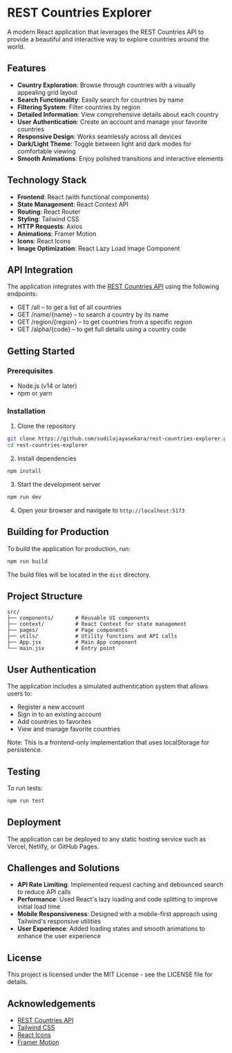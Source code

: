 # REST Countries Explorer

A modern React application that leverages the REST Countries API to provide a beautiful and interactive way to explore countries around the world.

## Features

- **Country Exploration**: Browse through countries with a visually appealing grid layout
- **Search Functionality**: Easily search for countries by name
- **Filtering System**: Filter countries by region
- **Detailed Information**: View comprehensive details about each country
- **User Authentication**: Create an account and manage your favorite countries
- **Responsive Design**: Works seamlessly across all devices
- **Dark/Light Theme**: Toggle between light and dark modes for comfortable viewing
- **Smooth Animations**: Enjoy polished transitions and interactive elements

## Technology Stack

- **Frontend**: React (with functional components)
- **State Management**: React Context API
- **Routing**: React Router
- **Styling**: Tailwind CSS
- **HTTP Requests**: Axios
- **Animations**: Framer Motion
- **Icons**: React Icons
- **Image Optimization**: React Lazy Load Image Component

## API Integration

The application integrates with the [REST Countries API](https://restcountries.com/) using the following endpoints:

- GET /all – to get a list of all countries
- GET /name/{name} – to search a country by its name
- GET /region/{region} – to get countries from a specific region
- GET /alpha/{code} – to get full details using a country code

## Getting Started

### Prerequisites

- Node.js (v14 or later)
- npm or yarn

### Installation

1. Clone the repository
```bash
git clone https://github.com/sudilajayasekara/rest-countries-explorer.git
cd rest-countries-explorer
```

2. Install dependencies
```bash
npm install
```

3. Start the development server
```bash
npm run dev
```

4. Open your browser and navigate to `http://localhost:5173`

## Building for Production

To build the application for production, run:

```bash
npm run build
```

The build files will be located in the `dist` directory.

## Project Structure

```
src/
├── components/       # Reusable UI components
├── context/          # React Context for state management
├── pages/            # Page components
├── utils/            # Utility functions and API calls
├── App.jsx           # Main App component
└── main.jsx          # Entry point
```

## User Authentication

The application includes a simulated authentication system that allows users to:

- Register a new account
- Sign in to an existing account
- Add countries to favorites
- View and manage favorite countries

Note: This is a frontend-only implementation that uses localStorage for persistence.

## Testing

To run tests:

```bash
npm run test
```

## Deployment

The application can be deployed to any static hosting service such as Vercel, Netlify, or GitHub Pages.

## Challenges and Solutions

- **API Rate Limiting**: Implemented request caching and debounced search to reduce API calls
- **Performance**: Used React's lazy loading and code splitting to improve initial load time
- **Mobile Responsiveness**: Designed with a mobile-first approach using Tailwind's responsive utilities
- **User Experience**: Added loading states and smooth animations to enhance the user experience

## License

This project is licensed under the MIT License - see the LICENSE file for details.

## Acknowledgements

- [REST Countries API](https://restcountries.com/)
- [Tailwind CSS](https://tailwindcss.com/)
- [React Icons](https://react-icons.github.io/react-icons/)
- [Framer Motion](https://www.framer.com/motion/)
